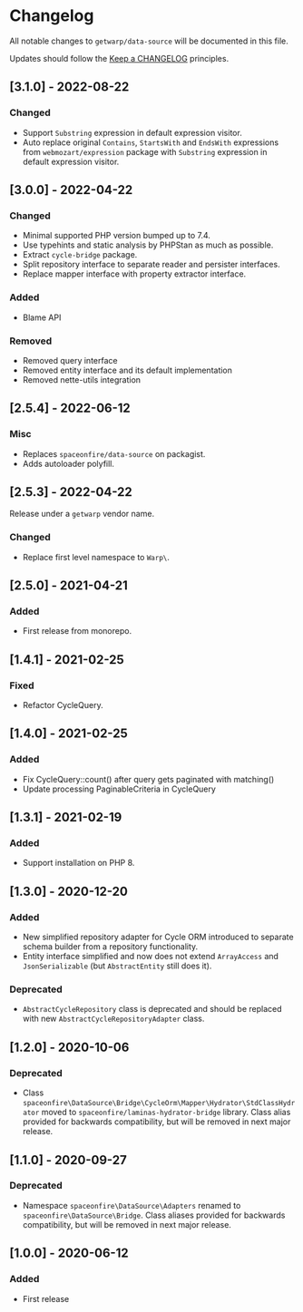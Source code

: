 # Changelog

All notable changes to `getwarp/data-source` will be documented in this file.

Updates should follow the [Keep a CHANGELOG](http://keepachangelog.com/) principles.

## [3.1.0] - 2022-08-22

### Changed

- Support `Substring` expression in default expression visitor.
- Auto replace original `Contains`, `StartsWith` and `EndsWith` expressions from `webmozart/expression` package
  with `Substring` expression in default expression visitor.

## [3.0.0] - 2022-04-22

### Changed

- Minimal supported PHP version bumped up to 7.4.
- Use typehints and static analysis by PHPStan as much as possible.
- Extract `cycle-bridge` package.
- Split repository interface to separate reader and persister interfaces.
- Replace mapper interface with property extractor interface.

### Added

- Blame API

### Removed

- Removed query interface
- Removed entity interface and its default implementation
- Removed nette-utils integration

## [2.5.4] - 2022-06-12

### Misc

- Replaces `spaceonfire/data-source` on packagist.
- Adds autoloader polyfill.

## [2.5.3] - 2022-04-22

Release under a `getwarp` vendor name.

### Changed

- Replace first level namespace to `Warp\`.

## [2.5.0] - 2021-04-21

### Added

- First release from monorepo.

## [1.4.1] - 2021-02-25

### Fixed

- Refactor CycleQuery.

## [1.4.0] - 2021-02-25

### Added

- Fix CycleQuery::count() after query gets paginated with matching()
- Update processing PaginableCriteria in CycleQuery

## [1.3.1] - 2021-02-19

### Added

- Support installation on PHP 8.

## [1.3.0] - 2020-12-20

### Added

- New simplified repository adapter for Cycle ORM introduced to separate schema builder from a repository functionality.
- Entity interface simplified and now does not extend `ArrayAccess` and `JsonSerializable` (but `AbstractEntity` still
  does it).

### Deprecated

- `AbstractCycleRepository` class is deprecated and should be replaced with new `AbstractCycleRepositoryAdapter` class.

## [1.2.0] - 2020-10-06

### Deprecated

- Class `spaceonfire\DataSource\Bridge\CycleOrm\Mapper\Hydrator\StdClassHydrator` moved to
  `spaceonfire/laminas-hydrator-bridge` library. Class alias provided for backwards compatibility, but will be removed
  in next major release.

## [1.1.0] - 2020-09-27

### Deprecated

- Namespace `spaceonfire\DataSource\Adapters` renamed to `spaceonfire\DataSource\Bridge`. Class aliases provided for
  backwards compatibility, but will be removed in next major release.

## [1.0.0] - 2020-06-12

### Added

- First release

